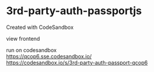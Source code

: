 # 3rd-party-auth-passportjs
Created with CodeSandbox  

view frontend  

run on codesandbox  
https://qcop6.sse.codesandbox.io/  
https://codesandbox.io/s/3rd-party-auth-passport-qcop6
